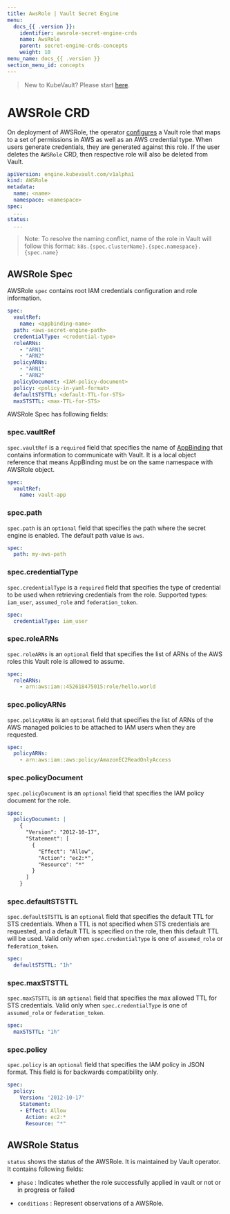 ```yaml
---
title: AwsRole | Vault Secret Engine
menu:
  docs_{{ .version }}:
    identifier: awsrole-secret-engine-crds
    name: AwsRole
    parent: secret-engine-crds-concepts
    weight: 10
menu_name: docs_{{ .version }}
section_menu_id: concepts
---
```


> New to KubeVault? Please start [here](/docs/concepts/README.md).

# AWSRole CRD

On deployment of AWSRole, the operator [configures](https://www.vaultproject.io/docs/secrets/aws/index.html#setup) a Vault role that maps to a set of permissions in AWS
as well as an AWS credential type. When users generate credentials, they are 
generated against this role. If the user deletes the `AWSRole` CRD, 
then respective role will also be deleted from Vault.


```yaml
apiVersion: engine.kubevault.com/v1alpha1
kind: AWSRole
metadata:
  name: <name>
  namespace: <namespace>
spec:
  ...
status:
  ...
```

> Note: To resolve the naming conflict, name of the role in Vault will follow this format: `k8s.{spec.clusterName}.{spec.namespace}.{spec.name}`

## AWSRole Spec

AWSRole `spec` contains root IAM credentials configuration and role information.

```yaml
spec:
  vaultRef:
    name: <appbinding-name>
  path: <aws-secret-engine-path>
  credentialType: <credential-type>
  roleARNs:
    - "ARN1"
    - "ARN2"
  policyARNs:
    - "ARN1"
    - "ARN2"
  policyDocument: <IAM-policy-document>
  policy: <policy-in-yaml-format>
  defaultSTSTTL: <default-TTL-for-STS>
  maxSTSTTL: <max-TTL-for-STS>
```

AWSRole Spec has following fields:

### spec.vaultRef

`spec.vaultRef` is a `required` field that specifies the name of [AppBinding](/docs/concepts/vault-server-crds/auth-methods/appbinding.md) that contains information to communicate with Vault.
 It is a local object reference that means AppBinding must be on the same namespace with AWSRole object. 

```yaml
spec:
  vaultRef:
    name: vault-app
```
### spec.path

`spec.path` is an `optional` field that specifies the path where the secret engine 
is enabled. The default path value is `aws`.

```yaml
spec:
  path: my-aws-path
```

### spec.credentialType

`spec.credentialType` is a `required` field that specifies the type of credential to be used when retrieving credentials from the role. Supported types: `iam_user`, `assumed_role` and `federation_token`.

```yaml
spec:
  credentialType: iam_user
```

### spec.roleARNs

`spec.roleARNs` is an `optional` field that specifies the list of ARNs of the AWS roles this Vault role is allowed to assume.

```yaml
spec:
  roleARNs:
    - arn:aws:iam::452618475015:role/hello.world
```

### spec.policyARNs

`spec.policyARNs` is an `optional` field that specifies the list of ARNs of the AWS managed policies to be attached to IAM users when they are requested.

```yaml
spec:
  policyARNs:
    - arn:aws:iam::aws:policy/AmazonEC2ReadOnlyAccess
```

### spec.policyDocument

`spec.policyDocument` is an `optional` field that specifies the IAM policy document for the role.

```yaml
spec:
  policyDocument: |
    {
      "Version": "2012-10-17",
      "Statement": [
        {
          "Effect": "Allow",
          "Action": "ec2:*",
          "Resource": "*"
        }
      ]
    }
```

### spec.defaultSTSTTL

`spec.defaultSTSTTL` is an `optional` field that specifies the default TTL for STS credentials. 
When a TTL is not specified when STS credentials are requested, and a default TTL is specified 
on the role, then this default TTL will be used. Valid only when `spec.credentialType` is one 
of `assumed_role` or `federation_token`.

```yaml
spec:
  defaultSTSTTL: "1h"
```

### spec.maxSTSTTL

`spec.maxSTSTTL` is an `optional` field that specifies the max allowed TTL for STS credentials.
 Valid only when `spec.credentialType` is one of `assumed_role` or `federation_token`.

```yaml
spec:
  maxSTSTTL: "1h"
```

### spec.policy

`spec.policy` is an `optional` field that specifies the IAM policy in JSON format.
 This field is for backwards compatibility only.

```yaml
spec:
  policy:
    Version: '2012-10-17'
    Statement:
    - Effect: Allow
      Action: ec2:*
      Resource: "*"
```

## AWSRole Status

`status` shows the status of the AWSRole. It is maintained by Vault operator. It contains following fields:

- `phase` : Indicates whether the role successfully applied in vault or not or in progress or failed

- `conditions` : Represent observations of a AWSRole.
